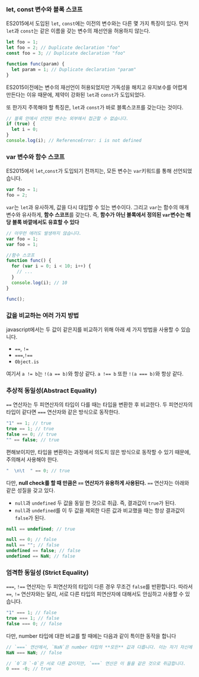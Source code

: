 ### let, const 변수와 블록 스코프

ES2015에서 도입된 `let`, `const`에는 이전의 변수와는 다른 몇 가지 특징이 있다. 먼저 `let`과 `const`는 같은 이름을 갖는 변수의 재선언을 허용하지 않는다.

```js
let foo = 1;
let foo = 2; // Duplicate declaration "foo"
const foo = 3; // Duplicate declaration "foo"

function func(param) {
  let param = 1; // Duplicate declaration "param"
}
```

ES2015이전에는 변수의 재선언이 허용되었지만 가독성을 해치고 유지보수를 어렵게 만든다는 이유 때문에, 제약이 강화된 `let`과 `const`가 도입되었다.

또 한가지 주목해야 할 특징은, `let`과 `const`가 바로 블록스코프를 갖는다는 것이다.

```js
// 블록 안에서 선언된 변수는 외부에서 접근할 수 없습니다.
if (true) {
  let i = 0;
}
console.log(i); // ReferenceError: i is not defined
```

### var 변수와 함수 스코프

ES2015에서 `let`,`const`가 도입되기 전까지는, 모든 변수는 `var`키워드를 통해 선언되었습니다.

```js
var foo = 1;
foo = 2;
```

`var`는 `let`과 유사하게, 값을 다시 대입할 수 있는 변수이다. 그리고 `var`는 함수의 매개변수와 유사하게, **함수 스코프**를 갖는다.
즉, **함수가 아닌 블록에서 정의된 `var`변수는 해당 블록 바깥에서도 유효할 수 있다**

```js
// 아무런 에러도 발생하지 않습니다.
var foo = 1;
var foo = 1;

//함수 스코프
function func() {
  for (var i = 0; i < 10; i++) {
    // ...
  }
  console.log(i); // 10
}

func();
```

### 값을 비교하는 여러 가지 방법

javascript에서는 두 값이 같은지를 비교하기 위해 아래 세 가지 방법을 사용할 수 있습니다.

- `==`, `!=`
- `===`,`!==`
- `Object.is`

여기서 `a != b`는 `!(a == b)`와 항상 같다. `a !== b` 또한 `!(a === b)`와 항상 같다.

### 추상적 동일성(Abstract Equality)

`==` 연산자는 두 피연산자의 타입이 다를 때는 타입을 변환한 후 비교한다. 두 피연산자의 타입이 같다면 `===` 연산자와 같은 방식으로 동작한다.

```js
"1" == 1; // true
true == 1; // true
false == 0; // true
"" == false; // true
```

편해보이지만, 타입을 변환하는 과정에서 의도치 않은 방식으로 동작할 수 있기 때문에, 주의해서 사용해야 한다.

```js
"  \n\t  " == 0; // true
```

다만, **null check를 할 때 만큼은 `==` 연산자가 유용하게 사용된다.** `==` 연산자는 아래와 같은 성질을 갖고 있다.

- `null`과 `undefined` 두 값을 동일 한 것으로 취급. 즉, 결과값이 `true`가 된다.
- `null`과 `undefined`를 이 두 값을 제외한 다른 값과 비교했을 때는 항상 결과값이 `false`가 된다.

```js
null == undefined; // true

null == 0; // false
null == ""; // false
undefined == false; // false
undefined == NaN; // false
```

### 엄격한 동일성 (Strict Equality)

`===`, `!==` 연산자는 두 피연산자의 타입이 다른 경우 무조건 `false`를 반환합니다. 따라서 `==`, `!=` 연산자와는 달리, 서로 다른 타입의 피연산자에 대해서도 안심하고 사용할 수 있습니다.

```js
"1" === 1; // false
true === 1; // false
false === 0; // false
```

다만, number 타입에 대한 비교를 할 때에는 다음과 같이 특이한 동작을 합니다

```js
// `===` 연산에서, `NaN`은 number 타입의 **모든** 값과 다릅니다. 이는 자기 자신에 대해서도 마찬가지입니다.
NaN === NaN; // false

// `0`과 `-0`은 서로 다른 값이지만, `===` 연산은 이 둘을 같은 것으로 취급합니다.
0 === -0; // true
```

